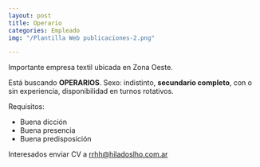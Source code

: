 ```yaml
---
layout: post
title: Operario
categories: Empleado
img: "/Plantilla Web publicaciones-2.png"

---
```

Importante empresa textil ubicada en Zona Oeste.

Está buscando **OPERARIOS**. Sexo: indistinto, **secundario completo**, con o sin experiencia, disponibilidad en turnos rotativos.

Requisitos:

* Buena dicción
* Buena presencia
* Buena predisposición

Interesados enviar CV a rrhh@hiladoslho.com.ar